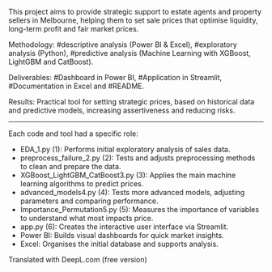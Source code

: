 This project aims to provide strategic support to estate agents and property sellers
in Melbourne, helping them to set sale prices that optimise liquidity, long-term profit
and fair market prices. 

Methodology: 
#descriptive analysis (Power BI & Excel),
#exploratory analysis (Python), 
#predictive analysis (Machine Learning with XGBoost, LightGBM and CatBoost).

Deliverables: 
#Dashboard in Power BI, 
#Application in Streamlit, 
#Documentation in Excel and
#README. 

Results: 
 Practical tool for setting strategic prices, based on historical data and predictive models, increasing assertiveness and reducing risks.

--------------------------------------------------------------------------------------------------------------------------------------------
Each code and tool had a specific role:

- EDA_1.py (1): Performs initial exploratory analysis of sales data.
- preprocess_failure_2.py (2): Tests and adjusts preprocessing methods to clean and prepare the data.
- XGBoost_LightGBM_CatBoost3.py (3): Applies the main machine learning algorithms to predict prices.
- advanced_models4.py (4): Tests more advanced models, adjusting parameters and comparing performance.
- Importance_Permutation5.py (5): Measures the importance of variables to understand what most impacts price.
- app.py (6): Creates the interactive user interface via Streamlit.
- Power BI: Builds visual dashboards for quick market insights.
- Excel: Organises the initial database and supports analysis.

Translated with DeepL.com (free version)
